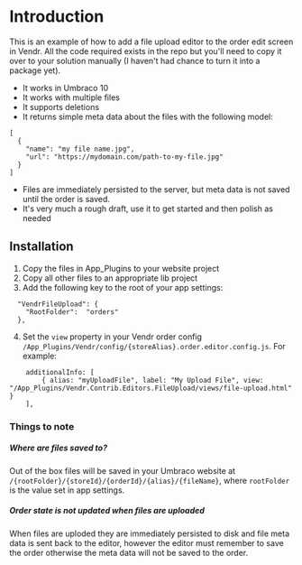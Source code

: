 # Introduction

This is an example of how to add a file upload editor to the order edit screen in Vendr. All the code required exists in the repo but you'll need to copy it over to your solution manually (I haven't had chance to turn it into a package yet).

- It works in Umbraco 10
- It works with multiple files
- It supports deletions
- It returns simple meta data about the files with the following model:

```
[
  {
    "name": "my file name.jpg",
    "url": "https://mydomain.com/path-to-my-file.jpg"
  }
]
```

- Files are immediately persisted to the server, but meta data is not saved until the order is saved.
- It's very much a rough draft, use it to get started and then polish as needed

## Installation

1. Copy the files in App_Plugins to your website project
2. Copy all other files to an appropriate lib project
3. Add the following key to the root of your app settings:

```
  "VendrFileUpload": {
    "RootFolder":  "orders"
  },
```

4. Set the `view` property in your Vendr order config `/App_Plugins/Vendr/config/{storeAlias}.order.editor.config.js`. For example:

```
    additionalInfo: [
        { alias: "myUploadFile", label: "My Upload File", view: "/App_Plugins/Vendr.Contrib.Editors.FileUpload/views/file-upload.html" }
    ],
```

### Things to note

##### Where are files saved to?

Out of the box files will be saved in your Umbraco website at `/{rootFolder}/{storeId}/{orderId}/{alias}/{fileName}`, where `rootFolder` is the value set in app settings.

##### Order state is not updated when files are uploaded

When files are uploded they are immediately persisted to disk and file meta data is sent back to the editor, however the editor must remember to save the order otherwise the meta data will not be saved to the order.
